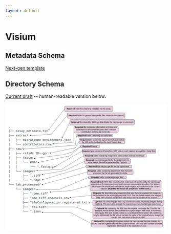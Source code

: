```yaml
---
layout: default
---
```


# Visium

## Metadata Schema
[Next-gen template](https://docs.google.com/spreadsheets/d/1kd1UQ2il-eW-MTM4iEotyAxa8M_hcwn8yQJTU_II-F8)

## Directory Schema
[Current draft](https://docs.google.com/spreadsheets/d/1LE-iyY2E6eP4E8jhgP6rhsvjESrdHXWYrMwKTvNkI5Y) -- human-readable version below.

![Visium draft directory schema drawio](https://github.com/sennetconsortium/documentation/blob/main/docs/libraries/ingest-validation-tools/schemas/Visium%20test%20dir.drawio%20(2).png)  

